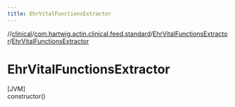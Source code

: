 ```yaml
---
title: EhrVitalFunctionsExtractor
---
```

//[clinical](../../../index.html)/[com.hartwig.actin.clinical.feed.standard](../index.html)/[EhrVitalFunctionsExtractor](index.html)/[EhrVitalFunctionsExtractor](-ehr-vital-functions-extractor.html)



# EhrVitalFunctionsExtractor



[JVM]\
constructor()




